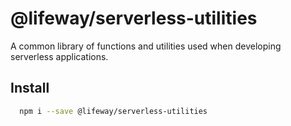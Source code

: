 # @lifeway/serverless-utilities

A common library of functions and utilities used when developing serverless applications.

## Install
```bash
  npm i --save @lifeway/serverless-utilities
```

